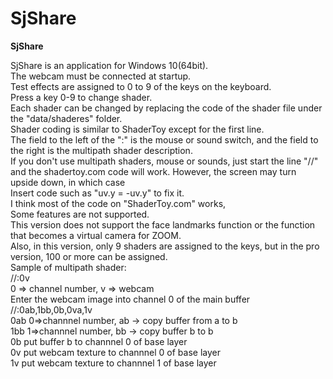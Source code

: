 # SjShare

**SjShare**

SjShare is an application for Windows 10(64bit).  
The webcam must be connected at startup.  
Test effects are assigned to 0 to 9 of the keys on the keyboard.  
Press a key 0-9 to change shader.  
Each shader can be changed by replacing the code of the shader file under the "data/shaderes" folder.  
Shader coding is similar to ShaderToy except for the first line.  
The field to the left of the ":" is the mouse or sound switch, and the field to the right is the multipath shader description.  
If you don't use multipath shaders, mouse or sounds, just start the line "//" and the shadertoy.com code will work.
However, the screen may turn upside down, in which case  
Insert code such as "uv.y = -uv.y" to fix it.  
I think most of the code on "ShaderToy.com" works,  
Some features are not supported.  
This version does not support the face landmarks function or the function that becomes a virtual camera for ZOOM.  
Also, in this version, only 9 shaders are assigned to the keys, but in the pro version, 100 or more can be assigned.  
Sample of multipath shader:  
//:0v          
0 => channel number, v => webcam  
Enter the webcam image into channel 0 of the main buffer  
 //:0ab,1bb,0b,0va,1v  
       0ab       0=>channnel number, ab -> copy buffer from a to b  
       1bb       1=>channnel number, bb -> copy buffer b to b  
        0b       put buffer b to channnel 0 of base layer  
        0v       put webcam texture to channnel 0 of base layer  
        1v       put webcam texture to channnel 1 of base layer  


  
